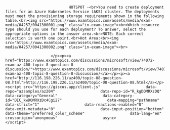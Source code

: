 <p class="card-text">
							
								HOTSPOT -<br>You need to create deployment files for an Azure Kubernetes Service (AKS) cluster. The deployments must meet the provisioning storage requirements shown in the following table.<br><img src="https://www.examtopics.com/assets/media/exam-media/04257/0041300001.png" class="in-exam-image"><br>Which resource type should you use for each deployment? To answer, select the appropriate options in the answer area.<br>NOTE: Each correct selection is worth one point.<br>Hot Area:<br><img src="https://www.examtopics.com/assets/media/exam-media/04257/0041300002.png" class="in-exam-image"><br>
							
						</p><p><a href="https://www.examtopics.com/discussions/microsoft/view/74072-exam-az-400-topic-8-question-8-discussion/">https://www.examtopics.com/discussions/microsoft/view/74072-exam-az-400-topic-8-question-8-discussion/</a></p><p><a href="http://116.198.226.11/az400/topic-08-question-08.html">http://116.198.226.11/az400/topic-08-question-08.html</a></p><script src="https://giscus.app/client.js"                    data-repo="azsamples/az204"                    data-repo-id="R_kgDOMRXzDQ"                    data-category="General"                    data-category-id="DIC_kwDOMRXzDc4Cgi27"                    data-mapping="pathname"                    data-strict="1"                    data-reactions-enabled="0"                    data-emit-metadata="0"                    data-input-position="bottom"                    data-theme="preferred_color_scheme"                    data-lang="en"                    crossorigin="anonymous"                    async>                    </script>